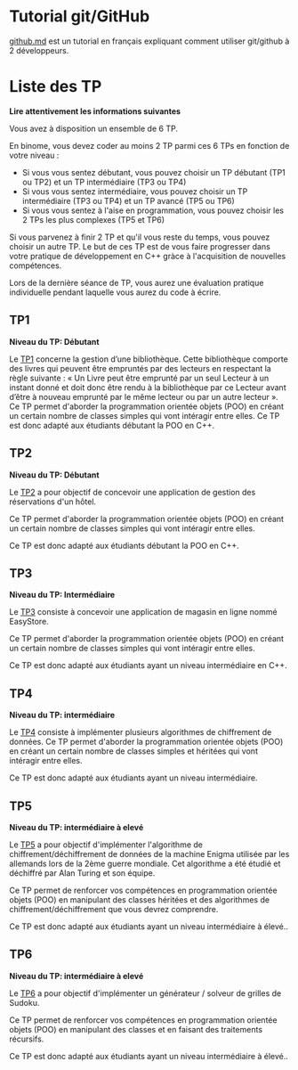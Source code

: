 # Tutorial git/GitHub
 
[github.md](../../utils/github.md) est un tutorial en français expliquant comment utiliser git/github à 2 développeurs.

# Liste des TP

**Lire attentivement les informations suivantes**

Vous avez à disposition un ensemble de 6 TP.

En binome, vous devez coder au moins 2 TP parmi ces 6 TPs en fonction de votre niveau :
* Si vous vous sentez débutant, vous pouvez choisir un TP débutant (TP1 ou TP2) et un TP intermédiaire (TP3 ou TP4)
* Si vous vous sentez intermédiaire, vous pouvez choisir un TP intermédiaire (TP3 ou TP4) et un TP avancé (TP5 ou TP6)
* Si vous vous sentez à l'aise en programmation, vous pouvez choisir les 2 TPs les plus complexes (TP5 et TP6)

Si vous parvenez à finir 2 TP et qu'il vous reste du temps, vous pouvez choisir un autre TP. Le but de ces TP est de vous faire progresser dans votre pratique de développement en C++ gràce à l'acquisition de nouvelles compétences.

Lors de la dernière séance de TP, vous aurez une évaluation pratique individuelle pendant laquelle vous aurez du code à écrire.

## TP1

**Niveau du TP: Débutant**

Le [TP1](TP1.md) concerne la gestion d’une bibliothèque. Cette bibliothèque comporte des livres qui peuvent être empruntés par des lecteurs en respectant la règle suivante : « Un Livre peut être emprunté par un seul Lecteur à un instant donné et doit donc être rendu à la bibliothèque par ce Lecteur avant d’être à nouveau emprunté par le même lecteur ou par un autre lecteur ».
Ce TP permet d'aborder la programmation orientée objets (POO) en créant un certain nombre de classes simples qui vont intéragir entre elles. Ce TP est donc adapté aux étudiants débutant la POO en C++.


## TP2

**Niveau du TP: Débutant**

Le [TP2](TP2.md) a pour objectif de concevoir une application de gestion des réservations d'un hôtel.

Ce TP permet d'aborder la programmation orientée objets (POO) en créant un certain nombre de classes simples qui vont intéragir entre elles. 

Ce TP est donc adapté aux étudiants débutant la POO en C++.


## TP3

**Niveau du TP: Intermédiaire**

Le [TP3](TP3.md) consiste à concevoir une application de magasin en ligne nommé EasyStore. 

Ce TP permet d'aborder la programmation orientée objets (POO) en créant un certain nombre de classes simples qui vont intéragir entre elles. 

Ce TP est donc adapté aux étudiants ayant un niveau intermédiaire en C++.


## TP4

**Niveau du TP: intermédiaire**

Le [TP4](TP4.md) consiste à implémenter plusieurs algorithmes de chiffrement de données.
Ce TP permet d'aborder la programmation orientée objets (POO) en créant un certain nombre de classes simples et héritées qui vont intéragir entre elles. 

Ce TP est donc adapté aux étudiants ayant un niveau intermédiaire.


## TP5

**Niveau du TP: intermédiaire à elevé**

Le [TP5](TP5.md) a pour objectif d'implémenter l'algorithme de chiffrement/déchiffrement de données de la machine Enigma utilisée par les allemands lors de la 2ème guerre mondiale. Cet algorithme a été étudié et déchiffré par Alan Turing et son équipe.

Ce TP permet de renforcer vos compétences en programmation orientée objets (POO) en manipulant des classes héritées et des algorithmes de chiffrement/déchiffrement que vous devrez comprendre.

Ce TP est donc adapté aux étudiants ayant un niveau intermédiaire à élevé..


## TP6

**Niveau du TP: intermédiaire à elevé**

Le [TP6](TP6.md) a pour objectif d'implémenter un générateur / solveur de grilles de Sudoku.

Ce TP permet de renforcer vos compétences en programmation orientée objets (POO) en manipulant des classes et en faisant des traitements récursifs.

Ce TP est donc adapté aux étudiants ayant un niveau intermédiaire à élevé..



